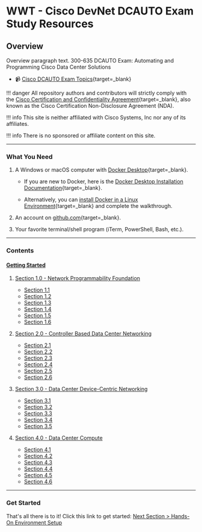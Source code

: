 # WWT - Cisco DevNet DCAUTO Exam Study Resources

## Overview

Overview paragraph text.  300-635 DCAUTO Exam: Automating and Programming Cisco Data Center Solutions

- :video_camera: [Cisco DCAUTO Exam Topics](https://learningnetwork.cisco.com/s/dcauto-exam-topics "Cisco DCAUTO Exam Topics"){target=_blank}

!!! danger
    All repository authors and contributors will strictly comply with the [Cisco Certification and Confidentiality Agreement](https://www.cisco.com/c/dam/en_us/training-events/downloads/certificationNDA.pdf "Cisco Certification and Confidentiality Agreement"){target=_blank}, also known as the Cisco Certification Non-Disclosure Agreement (NDA).

!!! info
    This site is neither affiliated with Cisco Systems, Inc nor any of its affiliates.

!!! info
    There is no sponsored or affiliate content on this site.

---

### What You Need

1. A Windows or macOS computer with [Docker Desktop](https://www.docker.com/products/docker-desktop "Docker Desktop Download"){target=_blank}.

   - If you are new to Docker, here is the [Docker Desktop Installation Documentation](https://docs.docker.com/desktop/ "Docker Desktop Installation Documentation"){target=_blank}.

   - Alternatively, you can [install Docker in a Linux Environment](https://docs.docker.com/engine/install/ "Install Docker in a Linux Environment"){target=_blank} and complete the walkthrough.

2. An account on [github.com](https://github.com/join "Join GitHub"){target=_blank}.

3. Your favorite terminal/shell program (iTerm, PowerShell, Bash, etc.).

---

### Contents

#### [Getting Started](sections/section_0.md "Getting Started")

1. [Section 1.0 - Network Programmability Foundation](sections/section_1.md "Network Programmability Foundation")
    - [Section 1.1](sections/section_1_1.md "Section 1.1")
    - [Section 1.2](sections/section_1_2.md "Section 1.2")
    - [Section 1.3](sections/section_1_3.md "Section 1.3")
    - [Section 1.4](sections/section_1_4.md "Section 1.4")
    - [Section 1.5](sections/section_1_5.md "Section 1.5")
    - [Section 1.6](sections/section_1_6.md "Section 1.6")

2. [Section 2.0 - Controller Based Data Center Networking](sections/section_2.md "Controller Based Data Center Networking")
    - [Section 2.1](sections/section_2_1.md "Section 2.1")
    - [Section 2.2](sections/section_2_2.md "Section 2.2")
    - [Section 2.3](sections/section_2_3.md "Section 2.3")
    - [Section 2.4](sections/section_2_4.md "Section 2.4")
    - [Section 2.5](sections/section_2_5.md "Section 2.5")
    - [Section 2.6](sections/section_2_6.md "Section 2.6")

3. [Section 3.0 - Data Center Device-Centric Networking](sections/section_3.md "Data Center Device-Centric Networking")
    - [Section 3.1](sections/section_3_1.md "Section 3.1")
    - [Section 3.2](sections/section_3_2.md "Section 3.2")
    - [Section 3.3](sections/section_3_3.md "Section 3.3")
    - [Section 3.4](sections/section_3_4.md "Section 3.4")
    - [Section 3.5](sections/section_3_5.md "Section 3.5")

4. [Section 4.0 - Data Center Compute](sections/section_4.md "Data Center Compute")
    - [Section 4.1](sections/section_4_1.md "Section 4.1")
    - [Section 4.2](sections/section_4_2.md "Section 4.2")
    - [Section 4.3](sections/section_4_3.md "Section 4.3")
    - [Section 4.4](sections/section_4_4.md "Section 4.4")
    - [Section 4.5](sections/section_4_5.md "Section 4.5")
    - [Section 4.6](sections/section_4_6.md "Section 4.6")

---

### Get Started

That's all there is to it! Click this link to get started: [Next Section > Hands-On Environment Setup](sections/section_0.md "Hands-On Environment Setup")
